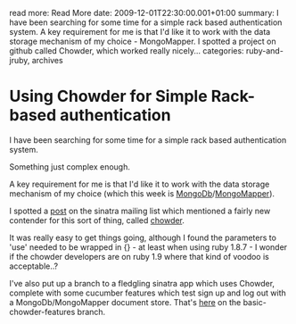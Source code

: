 read more: Read More
date: 2009-12-01T22:30:00.001+01:00
summary: I have been searching for some time for a simple rack based authentication system. A key requirement for me is that I'd like it to work with the data storage mechanism of my choice - MongoMapper. I spotted a project on github called Chowder, which worked really nicely...
categories: ruby-and-jruby, archives

# Using Chowder for Simple Rack-based authentication

I have been searching for some time for a simple rack based authentication system. 

Something just complex enough.

A key requirement for me is that I'd like it to work with the data storage mechanism of my choice (which this week is [MongoDb](http://www.mongodb.org)/[MongoMapper](http://github.com/jnunemaker/mongomapper)). 

I spotted a [post](http://groups.google.com/group/sinatrarb/browse_thread/thread/3cdd25a42a81df2b/ec01dd35bac50df4?lnk=gst&q=chowder#ec01dd35bac50df4) on the sinatra mailing list which mentioned a fairly new contender for this sort of thing, called [chowder](http://github.com/ichverstehe/chowder).

It was really easy to get things going, although I found the parameters to 'use' needed to be wrapped in {} - at least when using ruby 1.8.7 - I wonder if the chowder developers are on ruby 1.9 where that kind of voodoo is acceptable..?

I've also put up a branch to a fledgling sinatra app which uses Chowder, complete with some cucumber features which test sign up and log out with a MongoDb/MongoMapper document store. That's [here](http://github.com/sshingler/mesomelas/commit/792218f26c58c6d41c4d0de2bf8df8f876f6b306) on the basic-chowder-features branch.

